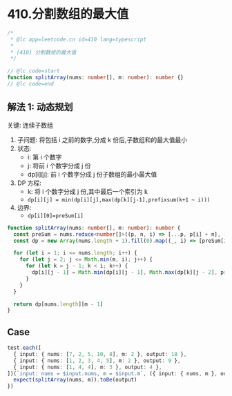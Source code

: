 # 410.分割数组的最大值

```ts
/*
 * @lc app=leetcode.cn id=410 lang=typescript
 *
 * [410] 分割数组的最大值
 */

// @lc code=start
function splitArray(nums: number[], m: number): number {}
// @lc code=end
```

## 解法 1: 动态规划

关键: 连续子数组

1. 子问题: 将包括 i 之前的数字,分成 k 份后,子数组和的最大值最小
2. 状态:
   - i: 第 i 个数字
   - j: 将前 i 个数字分成 j 份
   - dp[i][j]: 前 i 个数字分成 j 份子数组的最小最大值
3. DP 方程:
   - k: 将 i 个数字分成 j 份,其中最后一个索引为 k
   - `dp[i][j] = min(dp[i][j],max(dp[k][j-1],prefixsum(k+1 ~ i)))`
4. 边界:
   - `dp[i][0]=preSum[i]`

```ts
function splitArray(nums: number[], m: number): number {
  const preSum = nums.reduce<number[]>((p, n, i) => [...p, p[i] + n], [0])
  const dp = new Array(nums.length + 1).fill(0).map((_, i) => [preSum[i], ...new Array(m - 1).fill(Infinity)])

  for (let i = 1; i <= nums.length; i++) {
    for (let j = 2; j <= Math.min(m, i); j++) {
      for (let k = j - 1; k < i; k++) {
        dp[i][j - 1] = Math.min(dp[i][j - 1], Math.max(dp[k][j - 2], preSum[i] - preSum[k]))
      }
    }
  }

  return dp[nums.length][m - 1]
}
```

## Case

```ts
test.each([
  { input: { nums: [7, 2, 5, 10, 8], m: 2 }, output: 18 },
  { input: { nums: [1, 2, 3, 4, 5], m: 2 }, output: 9 },
  { input: { nums: [1, 4, 4], m: 3 }, output: 4 },
])(`input: nums = $input.nums, m = $input.m`, ({ input: { nums, m }, output }) => {
  expect(splitArray(nums, m)).toBe(output)
})
```
